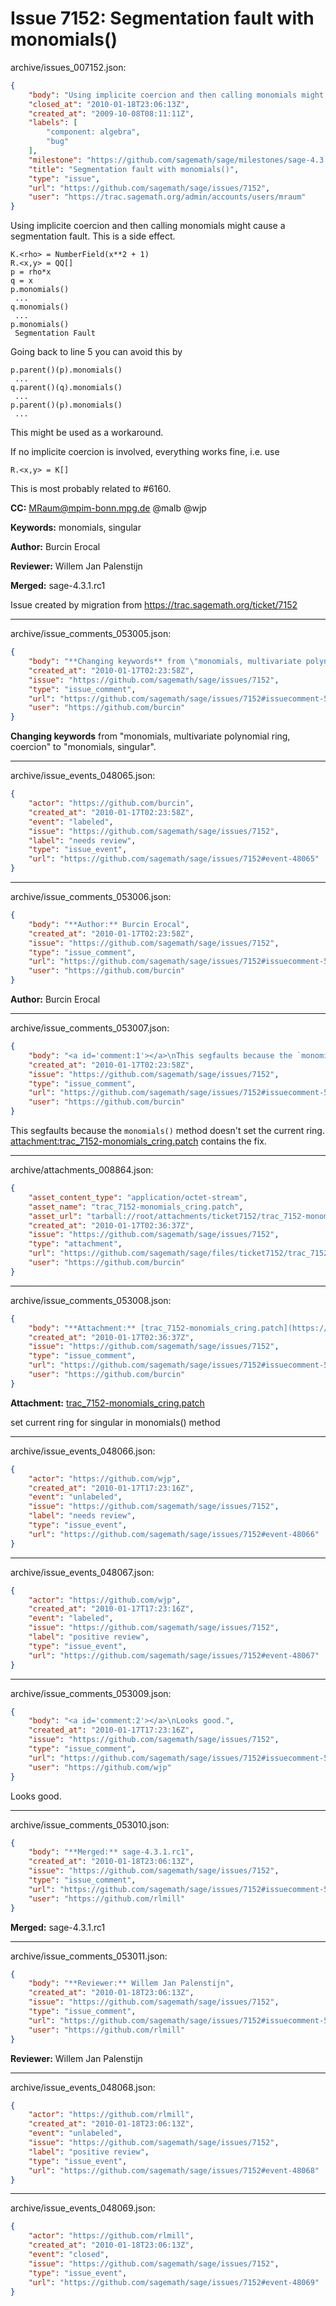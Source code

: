 # Issue 7152: Segmentation fault with monomials()

archive/issues_007152.json:
```json
{
    "body": "Using implicite coercion and then calling monomials might cause a segmentation fault. This is a side effect.\n\n```\nK.<rho> = NumberField(x**2 + 1)\nR.<x,y> = QQ[]\np = rho*x\nq = x\np.monomials()\n ...\nq.monomials()\n ...\np.monomials()\n Segmentation Fault\n```\n\nGoing back to line 5 you can avoid this by\n\n```\np.parent()(p).monomials()\n ...\nq.parent()(q).monomials()\n ...\np.parent()(p).monomials()\n ...\n```\nThis might be used as a workaround.\n\nIf no implicite coercion is involved, everything works fine, i.e. use\n\n```\nR.<x,y> = K[]\n```\n\nThis is most probably related to #6160.\n\n**CC:**  MRaum@mpim-bonn.mpg.de @malb @wjp\n\n**Keywords:** monomials, singular\n\n**Author:** Burcin Erocal\n\n**Reviewer:** Willem Jan Palenstijn\n\n**Merged:** sage-4.3.1.rc1\n\nIssue created by migration from https://trac.sagemath.org/ticket/7152\n\n",
    "closed_at": "2010-01-18T23:06:13Z",
    "created_at": "2009-10-08T08:11:11Z",
    "labels": [
        "component: algebra",
        "bug"
    ],
    "milestone": "https://github.com/sagemath/sage/milestones/sage-4.3.1",
    "title": "Segmentation fault with monomials()",
    "type": "issue",
    "url": "https://github.com/sagemath/sage/issues/7152",
    "user": "https://trac.sagemath.org/admin/accounts/users/mraum"
}
```
Using implicite coercion and then calling monomials might cause a segmentation fault. This is a side effect.

```
K.<rho> = NumberField(x**2 + 1)
R.<x,y> = QQ[]
p = rho*x
q = x
p.monomials()
 ...
q.monomials()
 ...
p.monomials()
 Segmentation Fault
```

Going back to line 5 you can avoid this by

```
p.parent()(p).monomials()
 ...
q.parent()(q).monomials()
 ...
p.parent()(p).monomials()
 ...
```
This might be used as a workaround.

If no implicite coercion is involved, everything works fine, i.e. use

```
R.<x,y> = K[]
```

This is most probably related to #6160.

**CC:**  MRaum@mpim-bonn.mpg.de @malb @wjp

**Keywords:** monomials, singular

**Author:** Burcin Erocal

**Reviewer:** Willem Jan Palenstijn

**Merged:** sage-4.3.1.rc1

Issue created by migration from https://trac.sagemath.org/ticket/7152





---

archive/issue_comments_053005.json:
```json
{
    "body": "**Changing keywords** from \"monomials, multivariate polynomial ring, coercion\" to \"monomials, singular\".",
    "created_at": "2010-01-17T02:23:58Z",
    "issue": "https://github.com/sagemath/sage/issues/7152",
    "type": "issue_comment",
    "url": "https://github.com/sagemath/sage/issues/7152#issuecomment-53005",
    "user": "https://github.com/burcin"
}
```

**Changing keywords** from "monomials, multivariate polynomial ring, coercion" to "monomials, singular".



---

archive/issue_events_048065.json:
```json
{
    "actor": "https://github.com/burcin",
    "created_at": "2010-01-17T02:23:58Z",
    "event": "labeled",
    "issue": "https://github.com/sagemath/sage/issues/7152",
    "label": "needs review",
    "type": "issue_event",
    "url": "https://github.com/sagemath/sage/issues/7152#event-48065"
}
```



---

archive/issue_comments_053006.json:
```json
{
    "body": "**Author:** Burcin Erocal",
    "created_at": "2010-01-17T02:23:58Z",
    "issue": "https://github.com/sagemath/sage/issues/7152",
    "type": "issue_comment",
    "url": "https://github.com/sagemath/sage/issues/7152#issuecomment-53006",
    "user": "https://github.com/burcin"
}
```

**Author:** Burcin Erocal



---

archive/issue_comments_053007.json:
```json
{
    "body": "<a id='comment:1'></a>\nThis segfaults because the `monomials()` method doesn't set the current ring. [attachment:trac_7152-monomials_cring.patch](https://github.com/sagemath/sage/files/ticket7152/trac_7152-monomials_cring.patch) contains the fix.",
    "created_at": "2010-01-17T02:23:58Z",
    "issue": "https://github.com/sagemath/sage/issues/7152",
    "type": "issue_comment",
    "url": "https://github.com/sagemath/sage/issues/7152#issuecomment-53007",
    "user": "https://github.com/burcin"
}
```

<a id='comment:1'></a>
This segfaults because the `monomials()` method doesn't set the current ring. [attachment:trac_7152-monomials_cring.patch](https://github.com/sagemath/sage/files/ticket7152/trac_7152-monomials_cring.patch) contains the fix.



---

archive/attachments_008864.json:
```json
{
    "asset_content_type": "application/octet-stream",
    "asset_name": "trac_7152-monomials_cring.patch",
    "asset_url": "tarball://root/attachments/ticket7152/trac_7152-monomials_cring.patch",
    "created_at": "2010-01-17T02:36:37Z",
    "issue": "https://github.com/sagemath/sage/issues/7152",
    "type": "attachment",
    "url": "https://github.com/sagemath/sage/files/ticket7152/trac_7152-monomials_cring.patch",
    "user": "https://github.com/burcin"
}
```



---

archive/issue_comments_053008.json:
```json
{
    "body": "**Attachment:** [trac_7152-monomials_cring.patch](https://github.com/sagemath/sage/files/ticket7152/trac_7152-monomials_cring.patch)\n\nset current ring for singular in monomials() method",
    "created_at": "2010-01-17T02:36:37Z",
    "issue": "https://github.com/sagemath/sage/issues/7152",
    "type": "issue_comment",
    "url": "https://github.com/sagemath/sage/issues/7152#issuecomment-53008",
    "user": "https://github.com/burcin"
}
```

**Attachment:** [trac_7152-monomials_cring.patch](https://github.com/sagemath/sage/files/ticket7152/trac_7152-monomials_cring.patch)

set current ring for singular in monomials() method



---

archive/issue_events_048066.json:
```json
{
    "actor": "https://github.com/wjp",
    "created_at": "2010-01-17T17:23:16Z",
    "event": "unlabeled",
    "issue": "https://github.com/sagemath/sage/issues/7152",
    "label": "needs review",
    "type": "issue_event",
    "url": "https://github.com/sagemath/sage/issues/7152#event-48066"
}
```



---

archive/issue_events_048067.json:
```json
{
    "actor": "https://github.com/wjp",
    "created_at": "2010-01-17T17:23:16Z",
    "event": "labeled",
    "issue": "https://github.com/sagemath/sage/issues/7152",
    "label": "positive review",
    "type": "issue_event",
    "url": "https://github.com/sagemath/sage/issues/7152#event-48067"
}
```



---

archive/issue_comments_053009.json:
```json
{
    "body": "<a id='comment:2'></a>\nLooks good.",
    "created_at": "2010-01-17T17:23:16Z",
    "issue": "https://github.com/sagemath/sage/issues/7152",
    "type": "issue_comment",
    "url": "https://github.com/sagemath/sage/issues/7152#issuecomment-53009",
    "user": "https://github.com/wjp"
}
```

<a id='comment:2'></a>
Looks good.



---

archive/issue_comments_053010.json:
```json
{
    "body": "**Merged:** sage-4.3.1.rc1",
    "created_at": "2010-01-18T23:06:13Z",
    "issue": "https://github.com/sagemath/sage/issues/7152",
    "type": "issue_comment",
    "url": "https://github.com/sagemath/sage/issues/7152#issuecomment-53010",
    "user": "https://github.com/rlmill"
}
```

**Merged:** sage-4.3.1.rc1



---

archive/issue_comments_053011.json:
```json
{
    "body": "**Reviewer:** Willem Jan Palenstijn",
    "created_at": "2010-01-18T23:06:13Z",
    "issue": "https://github.com/sagemath/sage/issues/7152",
    "type": "issue_comment",
    "url": "https://github.com/sagemath/sage/issues/7152#issuecomment-53011",
    "user": "https://github.com/rlmill"
}
```

**Reviewer:** Willem Jan Palenstijn



---

archive/issue_events_048068.json:
```json
{
    "actor": "https://github.com/rlmill",
    "created_at": "2010-01-18T23:06:13Z",
    "event": "unlabeled",
    "issue": "https://github.com/sagemath/sage/issues/7152",
    "label": "positive review",
    "type": "issue_event",
    "url": "https://github.com/sagemath/sage/issues/7152#event-48068"
}
```



---

archive/issue_events_048069.json:
```json
{
    "actor": "https://github.com/rlmill",
    "created_at": "2010-01-18T23:06:13Z",
    "event": "closed",
    "issue": "https://github.com/sagemath/sage/issues/7152",
    "type": "issue_event",
    "url": "https://github.com/sagemath/sage/issues/7152#event-48069"
}
```
